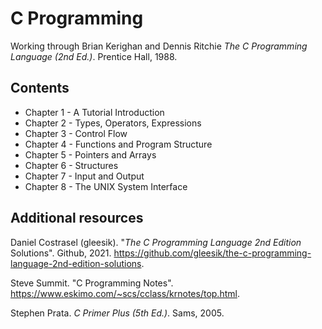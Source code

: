 # C Programming
Working through Brian Kerighan and Dennis Ritchie _The C Programming Language (2nd Ed.)_. Prentice Hall, 1988.

## Contents
* Chapter 1 - A Tutorial Introduction
* Chapter 2 - Types, Operators, Expressions
* Chapter 3 - Control Flow
* Chapter 4 - Functions and Program Structure
* Chapter 5 - Pointers and Arrays
* Chapter 6 - Structures
* Chapter 7 - Input and Output
* Chapter 8 - The UNIX System Interface

## Additional resources
Daniel Costrasel (gleesik). "_The C Programming Language 2nd Edition_ Solutions". Github,  2021. https://github.com/gleesik/the-c-programming-language-2nd-edition-solutions.

Steve Summit. "C Programming Notes". https://www.eskimo.com/~scs/cclass/krnotes/top.html.

Stephen Prata. _C Primer Plus (5th Ed.)_. Sams, 2005.
